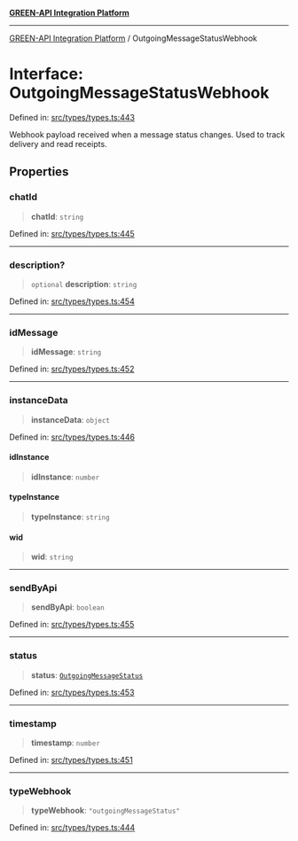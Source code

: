 [**GREEN-API Integration Platform**](../README.md)

***

[GREEN-API Integration Platform](../globals.md) / OutgoingMessageStatusWebhook

# Interface: OutgoingMessageStatusWebhook

Defined in: [src/types/types.ts:443](https://github.com/green-api/greenapi-integration/blob/63683bb8d19b76d9e4ce6bd0a8121d8d2cf428af/src/types/types.ts#L443)

Webhook payload received when a message status changes.
Used to track delivery and read receipts.

## Properties

### chatId

> **chatId**: `string`

Defined in: [src/types/types.ts:445](https://github.com/green-api/greenapi-integration/blob/63683bb8d19b76d9e4ce6bd0a8121d8d2cf428af/src/types/types.ts#L445)

***

### description?

> `optional` **description**: `string`

Defined in: [src/types/types.ts:454](https://github.com/green-api/greenapi-integration/blob/63683bb8d19b76d9e4ce6bd0a8121d8d2cf428af/src/types/types.ts#L454)

***

### idMessage

> **idMessage**: `string`

Defined in: [src/types/types.ts:452](https://github.com/green-api/greenapi-integration/blob/63683bb8d19b76d9e4ce6bd0a8121d8d2cf428af/src/types/types.ts#L452)

***

### instanceData

> **instanceData**: `object`

Defined in: [src/types/types.ts:446](https://github.com/green-api/greenapi-integration/blob/63683bb8d19b76d9e4ce6bd0a8121d8d2cf428af/src/types/types.ts#L446)

#### idInstance

> **idInstance**: `number`

#### typeInstance

> **typeInstance**: `string`

#### wid

> **wid**: `string`

***

### sendByApi

> **sendByApi**: `boolean`

Defined in: [src/types/types.ts:455](https://github.com/green-api/greenapi-integration/blob/63683bb8d19b76d9e4ce6bd0a8121d8d2cf428af/src/types/types.ts#L455)

***

### status

> **status**: [`OutgoingMessageStatus`](../type-aliases/OutgoingMessageStatus.md)

Defined in: [src/types/types.ts:453](https://github.com/green-api/greenapi-integration/blob/63683bb8d19b76d9e4ce6bd0a8121d8d2cf428af/src/types/types.ts#L453)

***

### timestamp

> **timestamp**: `number`

Defined in: [src/types/types.ts:451](https://github.com/green-api/greenapi-integration/blob/63683bb8d19b76d9e4ce6bd0a8121d8d2cf428af/src/types/types.ts#L451)

***

### typeWebhook

> **typeWebhook**: `"outgoingMessageStatus"`

Defined in: [src/types/types.ts:444](https://github.com/green-api/greenapi-integration/blob/63683bb8d19b76d9e4ce6bd0a8121d8d2cf428af/src/types/types.ts#L444)
